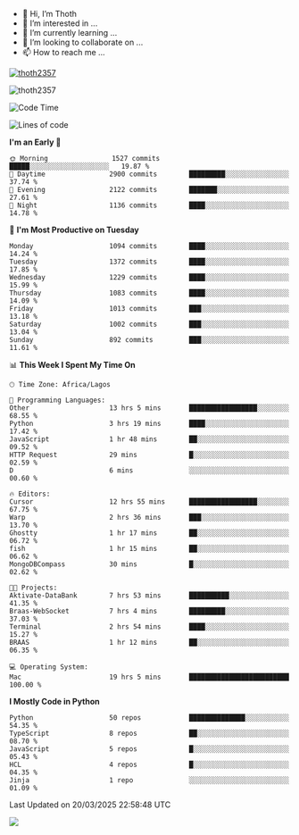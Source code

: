 <!---
thoth2357/thoth2357 is a ✨ special ✨ repository because its `README.md` (this file) appears on your GitHub profile.
You can click the Preview link to take a look at your changes.
--->

- 👋 Hi, I’m Thoth
- 👀 I’m interested in ...
- 🌱 I’m currently learning ...
- 💞️ I’m looking to collaborate on ...
- 📫 How to reach me ...


<p align="left"> <a href="https://github.com/ryo-ma/github-profile-trophy"><img src="https://github-profile-trophy.vercel.app/?username=thoth2357&theme=gruvbox&no-bg=true&no-frame=false&title=MultiLanguage,Commits,Repositories,Stars,Followers,PullRequest,Reviews,Issues" alt="thoth2357" /></a> </p>

<p align="left"> <img src="https://komarev.com/ghpvc/?username=thoth2357&label=Profile%20views&color=0e75b6&style=flat" alt="thoth2357" /> </p>

<!--START_SECTION:waka-->
![Code Time](http://img.shields.io/badge/Code%20Time-3%2C312%20hrs%2059%20mins-blue)

![Lines of code](https://img.shields.io/badge/From%20Hello%20World%20I%27ve%20Written-30.9%20million%20lines%20of%20code-blue)

**I'm an Early 🐤** 

```text
🌞 Morning                1527 commits        █████░░░░░░░░░░░░░░░░░░░░   19.87 % 
🌆 Daytime                2900 commits        █████████░░░░░░░░░░░░░░░░   37.74 % 
🌃 Evening                2122 commits        ███████░░░░░░░░░░░░░░░░░░   27.61 % 
🌙 Night                  1136 commits        ████░░░░░░░░░░░░░░░░░░░░░   14.78 % 
```
📅 **I'm Most Productive on Tuesday** 

```text
Monday                   1094 commits        ████░░░░░░░░░░░░░░░░░░░░░   14.24 % 
Tuesday                  1372 commits        ████░░░░░░░░░░░░░░░░░░░░░   17.85 % 
Wednesday                1229 commits        ████░░░░░░░░░░░░░░░░░░░░░   15.99 % 
Thursday                 1083 commits        ████░░░░░░░░░░░░░░░░░░░░░   14.09 % 
Friday                   1013 commits        ███░░░░░░░░░░░░░░░░░░░░░░   13.18 % 
Saturday                 1002 commits        ███░░░░░░░░░░░░░░░░░░░░░░   13.04 % 
Sunday                   892 commits         ███░░░░░░░░░░░░░░░░░░░░░░   11.61 % 
```


📊 **This Week I Spent My Time On** 

```text
🕑︎ Time Zone: Africa/Lagos

💬 Programming Languages: 
Other                    13 hrs 5 mins       █████████████████░░░░░░░░   68.55 % 
Python                   3 hrs 19 mins       ████░░░░░░░░░░░░░░░░░░░░░   17.42 % 
JavaScript               1 hr 48 mins        ██░░░░░░░░░░░░░░░░░░░░░░░   09.52 % 
HTTP Request             29 mins             █░░░░░░░░░░░░░░░░░░░░░░░░   02.59 % 
D                        6 mins              ░░░░░░░░░░░░░░░░░░░░░░░░░   00.60 % 

🔥 Editors: 
Cursor                   12 hrs 55 mins      █████████████████░░░░░░░░   67.75 % 
Warp                     2 hrs 36 mins       ███░░░░░░░░░░░░░░░░░░░░░░   13.70 % 
Ghostty                  1 hr 17 mins        ██░░░░░░░░░░░░░░░░░░░░░░░   06.72 % 
fish                     1 hr 15 mins        ██░░░░░░░░░░░░░░░░░░░░░░░   06.62 % 
MongoDBCompass           30 mins             █░░░░░░░░░░░░░░░░░░░░░░░░   02.62 % 

🐱‍💻 Projects: 
Aktivate-DataBank        7 hrs 53 mins       ██████████░░░░░░░░░░░░░░░   41.35 % 
Braas-WebSocket          7 hrs 4 mins        █████████░░░░░░░░░░░░░░░░   37.03 % 
Terminal                 2 hrs 54 mins       ████░░░░░░░░░░░░░░░░░░░░░   15.27 % 
BRAAS                    1 hr 12 mins        ██░░░░░░░░░░░░░░░░░░░░░░░   06.35 % 

💻 Operating System: 
Mac                      19 hrs 5 mins       █████████████████████████   100.00 % 
```

**I Mostly Code in Python** 

```text
Python                   50 repos            ██████████████░░░░░░░░░░░   54.35 % 
TypeScript               8 repos             ██░░░░░░░░░░░░░░░░░░░░░░░   08.70 % 
JavaScript               5 repos             █░░░░░░░░░░░░░░░░░░░░░░░░   05.43 % 
HCL                      4 repos             █░░░░░░░░░░░░░░░░░░░░░░░░   04.35 % 
Jinja                    1 repo              ░░░░░░░░░░░░░░░░░░░░░░░░░   01.09 % 
```




 Last Updated on 20/03/2025 22:58:48 UTC
<!--END_SECTION:waka-->
<!--![](http://github-profile-summary-cards.vercel.app/api/cards/profile-details?username=thoth2357&theme=2077)

![](http://github-profile-summary-cards.vercel.app/api/cards/stats?username=thoth2357&theme=2077)![](http://github-profile-summary-cards.vercel.app/api/cards/productive-time?username=thoth2357&theme=2077&utcOffset=8) -->
<img src="https://t.bkit.co/w_6789c39040b80.gif" />

